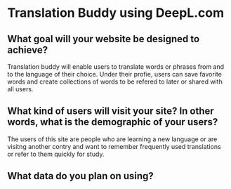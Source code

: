 # Translation Buddy using DeepL.com

## What goal will your website be designed to achieve?

Translation buddy will enable users to translate words or phrases from and to the language of their choice. Under their profie, users can save favorite words and create collections of words to be refered to later or shared with all users.

## What kind of users will visit your site? In other words, what is the demographic of your users?

The users of this site are people who are learning a new language or are visitng another contry and want to remember frequently used translations or refer to them quickly for study. 

## What data do you plan on using?





